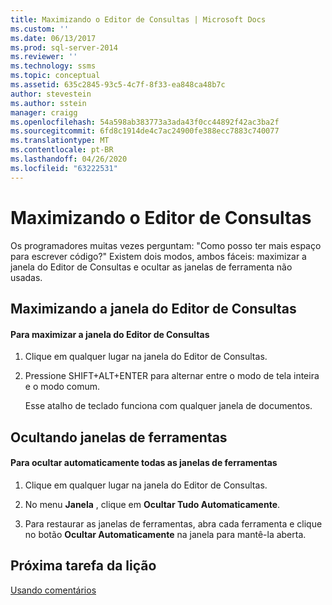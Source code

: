 ```yaml
---
title: Maximizando o Editor de Consultas | Microsoft Docs
ms.custom: ''
ms.date: 06/13/2017
ms.prod: sql-server-2014
ms.reviewer: ''
ms.technology: ssms
ms.topic: conceptual
ms.assetid: 635c2845-93c5-4c7f-8f33-ea848ca48b7c
author: stevestein
ms.author: sstein
manager: craigg
ms.openlocfilehash: 54a598ab383773a3ada43f0cc44892f42ac3ba2f
ms.sourcegitcommit: 6fd8c1914de4c7ac24900fe388ecc7883c740077
ms.translationtype: MT
ms.contentlocale: pt-BR
ms.lasthandoff: 04/26/2020
ms.locfileid: "63222531"
---
```

# <a name="maximizing-query-editor"></a>Maximizando o Editor de Consultas
  Os programadores muitas vezes perguntam: "Como posso ter mais espaço para escrever código?" Existem dois modos, ambos fáceis: maximizar a janela do Editor de Consultas e ocultar as janelas de ferramenta não usadas.  
  
## <a name="maximizing-the-query-editor-window"></a>Maximizando a janela do Editor de Consultas  
  
#### <a name="to-maximize-the-query-editor-window"></a>Para maximizar a janela do Editor de Consultas  
  
1.  Clique em qualquer lugar na janela do Editor de Consultas.  
  
2.  Pressione SHIFT+ALT+ENTER para alternar entre o modo de tela inteira e o modo comum.  
  
     Esse atalho de teclado funciona com qualquer janela de documentos.  
  
## <a name="hiding-tool-windows"></a>Ocultando janelas de ferramentas  
  
#### <a name="to-automatically-hide-all-tool-windows"></a>Para ocultar automaticamente todas as janelas de ferramentas  
  
1.  Clique em qualquer lugar na janela do Editor de Consultas.  
  
2.  No menu **Janela** , clique em **Ocultar Tudo Automaticamente**.  
  
3.  Para restaurar as janelas de ferramentas, abra cada ferramenta e clique no botão **Ocultar Automaticamente** na janela para mantê-la aberta.  
  
## <a name="next-task-in-lesson"></a>Próxima tarefa da lição  
 [Usando comentários](lesson-2-4-using-comments.md)  
  
  
